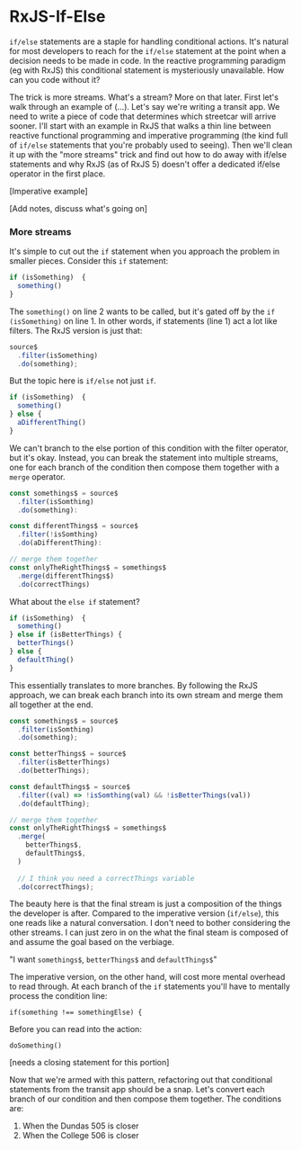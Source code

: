 # RxJS-If-Else

`if/else` statements are a staple for handling conditional actions. It's natural for most developers to reach for the `if/else` statement at the point when a decision needs to be made in code. In the reactive programming paradigm (eg with RxJS) this conditional statement is mysteriously unavailable. How can you code without it? 

The trick is more streams. What's a stream? More on that later. First let's walk through an example of (...).  Let's say we're writing a transit app. We need to write a piece of code that determines which streetcar will arrive sooner. I'll start with an example in RxJS that walks a thin line between reactive functional programming and imperative programming (the kind full of `if/else` statements that you're probably used to seeing). Then we'll clean it up with the "more streams" trick and find out how to do away with if/else statements and why RxJS (as of RxJS 5) doesn't offer a dedicated if/else operator in the first place.

[Imperative example]

[Add notes, discuss what's going on]

### More streams
It's simple to cut out the `if` statement when you approach the problem in smaller pieces. Consider this `if` statement:

```javascript
if (isSomething)  {
  something()
}
```

The `something()` on line 2 wants to be called, but it's gated off by the `if (isSomething)` on line 1. In other words, if statements (line 1) act a lot like filters. The RxJS version is just that:

```javascript
source$
  .filter(isSomething)
  .do(something);
```

But the topic here is `if/else` not just `if`. 

```javascript
if (isSomething)  {
  something()
} else {
  aDifferentThing()
}
```

We can't branch to the else portion of this condition with the filter operator, but it's okay. Instead, you can break the statement into multiple streams, one for each branch of the condition then compose them together with a `merge` operator.

```javascript
const somethings$ = source$
  .filter(isSomthing)
  .do(something):

const differentThings$ = source$
  .filter(!isSomthing)
  .do(aDifferentThing):

// merge them together
const onlyTheRightThings$ = somethings$
  .merge(differentThings$)
  .do(correctThings)
```
   

What about the `else if` statement?

```javascript
if (isSomething)  {
  something()
} else if (isBetterThings) {
  betterThings()
} else {
  defaultThing()
}
```

This essentially translates to more branches. By following the RxJS approach, we can break each branch into its own stream and merge them all together at the end. 

```javascript
const somethings$ = source$
  .filter(isSomthing)
  .do(something);

const betterThings$ = source$
  .filter(isBetterThings)
  .do(betterThings);

const defaultThings$ = source$
  .filter((val) => !isSomthing(val) && !isBetterThings(val))
  .do(defaultThing);

// merge them together
const onlyTheRightThings$ = somethings$
  .merge(
    betterThings$,
    defaultThings$,
  )
  
  // I think you need a correctThings variable
  .do(correctThings);
```

The beauty here is that the final stream is just a composition of the things the developer is after. Compared to the imperative version (`if/else`), this one reads like a natural conversation. I don't need to bother considering the other streams. I can just zero in on the what the final steam is composed of and assume the goal based on the verbiage.

"I want `somethings$`, `betterThings$` and `defaultThings$`" 

The imperative version, on the other hand, will cost more mental overhead to read through.  At each branch of the `if` statements you'll have to mentally process the condition line:

`if(something !== somethingElse) {`

Before you can read into the action:

`doSomething()` 

[needs a closing statement for this portion]

Now that we're armed with this pattern, refactoring out that conditional statements from the transit app should be a snap. Let's convert each branch of our condition and then compose them together. The conditions are:

1. When the Dundas 505 is closer
2. When the College 506 is closer




